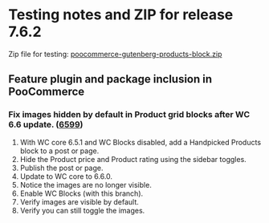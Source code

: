# Testing notes and ZIP for release 7.6.2

Zip file for testing: [poocommerce-gutenberg-products-block.zip](https://github.com/poocommerce/poocommerce-blocks/files/8940540/poocommerce-gutenberg-products-block.zip)

## Feature plugin and package inclusion in PooCommerce

### Fix images hidden by default in Product grid blocks after WC 6.6 update. ([6599](https://github.com/poocommerce/poocommerce-blocks/pull/6599))

1. With WC core 6.5.1 and WC Blocks disabled, add a Handpicked Products block to a post or page.
2. Hide the Product price and Product rating using the sidebar toggles.
3. Publish the post or page.
4. Update to WC core to 6.6.0.
5. Notice the images are no longer visible.
6. Enable WC Blocks (with this branch).
7. Verify images are visible by default.
8. Verify you can still toggle the images.
